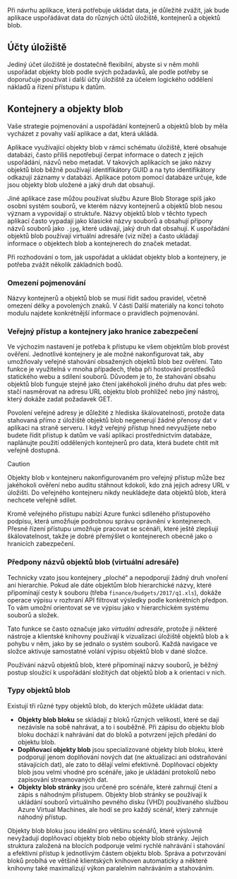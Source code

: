 Při návrhu aplikace, která potřebuje ukládat data, je důležité zvážit, jak bude aplikace uspořádávat data do různých účtů úložiště, kontejnerů a objektů blob.

## <a name="storage-accounts"></a>Účty úložiště

Jediný účet úložiště je dostatečně flexibilní, abyste si v něm mohli uspořádat objekty blob podle svých požadavků, ale podle potřeby se doporučuje používat i další účty úložiště za účelem logického oddělení nákladů a řízení přístupu k datům.

## <a name="containers-and-blobs"></a>Kontejnery a objekty blob

Vaše strategie pojmenování a uspořádání kontejnerů a objektů blob by měla vycházet z povahy vaší aplikace a dat, která ukládá.

Aplikace využívající objekty blob v rámci schématu úložiště, které obsahuje databázi, často příliš nepotřebují čerpat informace o datech z jejich uspořádání, názvů nebo metadat. V takových aplikacích se jako názvy objektů blob běžně používají identifikátory GUID a na tyto identifikátory odkazují záznamy v databázi. Aplikace potom pomocí databáze určuje, kde jsou objekty blob uložené a jaký druh dat obsahují.

Jiné aplikace zase můžou používat službu Azure Blob Storage spíš jako osobní systém souborů, ve kterém názvy kontejnerů a objektů blob nesou význam a vypovídají o struktuře. Názvy objektů blob v těchto typech aplikací často vypadají jako klasické názvy souborů a obsahují přípony názvů souborů jako `.jpg`, které udávají, jaký druh dat obsahují. K uspořádání objektů blob používají virtuální adresáře (viz níže) a často ukládají informace o objektech blob a kontejnerech do značek metadat.

Při rozhodování o tom, jak uspořádat a ukládat objekty blob a kontejnery, je potřeba zvážit několik základních bodů.

### <a name="naming-limitations"></a>Omezení pojmenování

Názvy kontejnerů a objektů blob se musí řídit sadou pravidel, včetně omezení délky a povolených znaků. V části Další materiály na konci tohoto modulu najdete konkrétnější informace o pravidlech pojmenování.

### <a name="public-access-and-containers-as-security-boundaries"></a>Veřejný přístup a kontejnery jako hranice zabezpečení

Ve výchozím nastavení je potřeba k přístupu ke všem objektům blob provést ověření. Jednotlivé kontejnery je ale možné nakonfigurovat tak, aby umožňovaly veřejné stahování obsažených objektů blob bez ověření. Tato funkce je využitelná v mnoha případech, třeba při hostování prostředků statického webu a sdílení souborů. Důvodem je to, že stahování obsahu objektů blob funguje stejně jako čtení jakéhokoli jiného druhu dat přes web: stačí nasměrovat na adresu URL objektu blob prohlížeč nebo jiný nástroj, který dokáže zadat požadavek GET.

Povolení veřejné adresy je důležité z hlediska škálovatelnosti, protože data stahovaná přímo z úložiště objektů blob negenerují žádné přenosy dat v aplikaci na straně serveru. I když veřejný přístup hned nevyužijete nebo budete řídit přístup k datům ve vaší aplikaci prostřednictvím databáze, naplánujte použití oddělených kontejnerů pro data, která budete chtít mít veřejně dostupná.

> [!CAUTION]
> Objekty blob v kontejneru nakonfigurovaném pro veřejný přístup může bez jakéhokoli ověření nebo auditu stáhnout kdokoli, kdo zná jejich adresy URL v úložišti. Do veřejného kontejneru nikdy neukládejte data objektů blob, která nechcete veřejně sdílet.

Kromě veřejného přístupu nabízí Azure funkci sdíleného přístupového podpisu, která umožňuje podrobnou správu oprávnění v kontejnerech. Přesné řízení přístupu umožňuje pracovat se scénáři, které ještě zlepšují škálovatelnost, takže je dobré přemýšlet o kontejnerech obecně jako o hranicích zabezpečení.

### <a name="blob-name-prefixes-virtual-directories"></a>Předpony názvů objektů blob (virtuální adresáře)

Technicky vzato jsou kontejnery „ploché“ a nepodporují žádný druh vnoření ani hierarchie. Pokud ale dáte objektům blob hierarchické názvy, které připomínají cesty k souboru (třeba `finance/budgets/2017/q1.xls`), dokáže operace výpisu v rozhraní API filtrovat výsledky podle konkrétních předpon. To vám umožní orientovat se ve výpisu jako v hierarchickém systému souborů a složek.

Tato funkce se často označuje jako *virtuální adresáře*, protože ji některé nástroje a klientské knihovny používají k vizualizaci úložiště objektů blob a k pohybu v něm, jako by se jednalo o systém souborů. Každá navigace ve složce aktivuje samostatné volání výpisu objektů blob v dané složce.

Používání názvů objektů blob, které připomínají názvy souborů, je běžný postup sloužící k uspořádání složitých dat objektů blob a k orientaci v nich.

### <a name="blob-types"></a>Typy objektů blob

Existují tři různé typy objektů blob, do kterých můžete ukládat data:

- **Objekty blob bloku** se skládají z bloků různých velikostí, které se dají nezávisle na sobě nahrávat, a to i souběžně. Při zápisu do objektu blob bloku dochází k nahrávání dat do bloků a potvrzení jejich předání do objektu blob.
- **Doplňovací objekty blob** jsou specializované objekty blob bloku, které podporují jenom doplňování nových dat (ne aktualizaci ani odstraňování stávajících dat), ale zato to dělají velmi efektivně. Doplňovací objekty blob jsou velmi vhodné pro scénáře, jako je ukládání protokolů nebo zapisování streamovaných dat.
- **Objekty blob stránky** jsou určené pro scénáře, které zahrnují čtení a zápis s náhodným přístupem. Objekty blob stránky se používají k ukládání souborů virtuálního pevného disku (VHD) používaného službou Azure Virtual Machines, ale hodí se pro každý scénář, který zahrnuje náhodný přístup.

Objekty blob bloku jsou ideální pro většinu scénářů, které výslovně nevyžadují doplňovací objekty blob nebo objekty blob stránky. Jejich struktura založená na blocích podporuje velmi rychlé nahrávání i stahování a efektivní přístup k jednotlivým částem objektu blob. Správa a potvrzování bloků probíhá ve většině klientských knihoven automaticky a některé knihovny také maximalizují výkon paralelním nahráváním a stahováním.